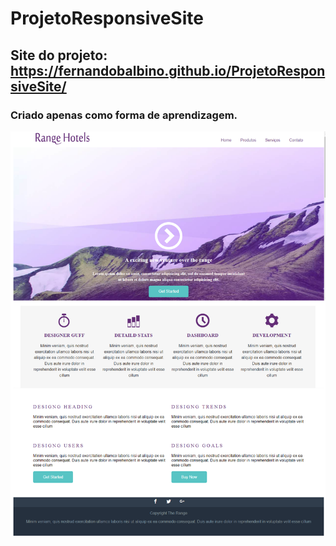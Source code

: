 # ProjetoResponsiveSite
## Site do projeto:  https://fernandobalbino.github.io/ProjetoResponsiveSite/
### Criado apenas como forma de aprendizagem.
![Capa](https://github.com/FernandoBalbino/ProjetoResponsiveSite/blob/main/Site.png)
